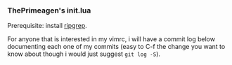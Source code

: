 ### ThePrimeagen's init.lua
Prerequisite: install [ripgrep](https://github.com/BurntSushi/ripgrep).

For anyone that is interested in my vimrc, i will have a commit log below
documenting each one of my commits (easy to C-f the change you want to know
about though i would just suggest `git log -S`).



